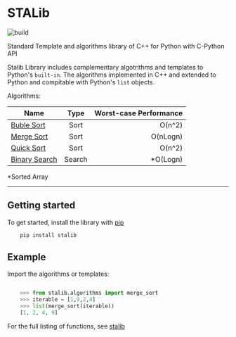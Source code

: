 
# STALib


![build](https://github.com/sanoguzhan/STAlib/workflows/build/badge.svg)


Standard Template and algorithms library of C++ for Python with C-Python API

Stalib Library includes complementary algotrithms and templates to Python's ``built-in``.
The algorithms implemented in C++ and extended to Python and compitable with Python's ``list`` objects.


Algorithms:




| Name          | Type          | Worst-case Performance                   | 
| ------------- |:-------------:| --------------------------------:|
| [Buble Sort](https://en.wikipedia.org/wiki/Bubble_sort)    |  Sort       | O(n^2)
| [Merge Sort](https://en.wikipedia.org/wiki/Merge_sort)     | Sort      |   O(nLogn) |
| [Quick Sort](https://en.wikipedia.org/wiki/Quicksort)| Sort    |    O(n^2) |
| [Binary Search](https://en.wikipedia.org/wiki/Binary_search_algorithm)| Search    |     *O(Logn) |



*Sorted Array

------
## Getting started


To get started, install the library with [pip](https://pip.pypa.io/en/stable/)

```bash
    pip install stalib
```
  

## Example 


Import the algorithms or templates:

```python

    >>> from stalib.algorithms import merge_sort
    >>> iterable = [1,9,2,4]
    >>> list(merge_sort(iterable))
    [1, 2, 4, 9]

```

For the full listing of functions, see [stalib](https://pypi.org/search/?q=stalib)

